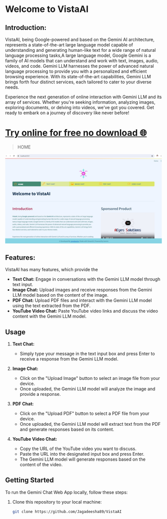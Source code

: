 # Welcome to VistaAI

## Introduction:
VistaAI, being Google-powered and based on the Gemini AI architecture, represents a state-of-the-art large language model capable of understanding and generating human-like text for a wide range of natural language processing tasks,A large language model, Google Gemini is a family of AI models that can understand and work with text, images, audio, videos, and code. Gemini LLM harnesses the power of advanced natural language processing to provide you with a personalized and efficient browsing experience. With its state-of-the-art capabilities, Gemini LLM brings forth four distinct services, each tailored to cater to your diverse needs.

Experience the next generation of online interaction with Gemini LLM and its array of services. Whether you're seeking information, analyzing images, exploring documents, or delving into videos, we've got you covered. Get ready to embark on a journey of discovery like never before!

# [Try online for free no download 🌐](https://vistaai.streamlit.app/)

> HOME

![homepage](https://github.com/Jagadeesha89/VistaAI/blob/main/Images/Main_Screen.jpg)


## Features:
VistaAI has many features, which provide the 

- **Text Chat:** Engage in conversations with the Gemini LLM model through text input.
- **Image Chat:** Upload images and receive responses from the Gemini LLM model based on the content of the image.
- **PDF Chat:** Upload PDF files and interact with the Gemini LLM model using the text extracted from the PDF.
- **YouTube Video Chat:** Paste YouTube video links and discuss the video content with the Gemini LLM model.

## Usage

1. **Text Chat:**
   - Simply type your message in the text input box and press Enter to receive a response from the Gemini LLM model.

2. **Image Chat:**
   - Click on the "Upload Image" button to select an image file from your device.
   - Once uploaded, the Gemini LLM model will analyze the image and provide a response.

3. **PDF Chat:**
   - Click on the "Upload PDF" button to select a PDF file from your device.
   - Once uploaded, the Gemini LLM model will extract text from the PDF and generate responses based on its content.

4. **YouTube Video Chat:**
   - Copy the URL of the YouTube video you want to discuss.
   - Paste the URL into the designated input box and press Enter.
   - The Gemini LLM model will generate responses based on the content of the video.


## Getting Started

To run the Gemini Chat Web App locally, follow these steps:

1. Clone this repository to your local machine:

   ```bash
   git clone https://github.com/Jagadeesha89/VistaAI


